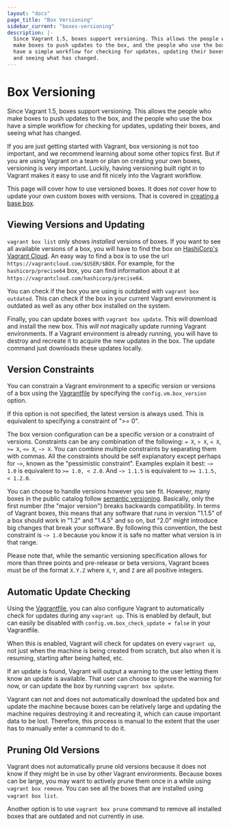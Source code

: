 ```yaml
---
layout: "docs"
page_title: "Box Versioning"
sidebar_current: "boxes-versioning"
description: |-
  Since Vagrant 1.5, boxes support versioning. This allows the people who
  make boxes to push updates to the box, and the people who use the box
  have a simple workflow for checking for updates, updating their boxes,
  and seeing what has changed.
---
```


# Box Versioning

Since Vagrant 1.5, boxes support versioning. This allows the people who
make boxes to push updates to the box, and the people who use the box
have a simple workflow for checking for updates, updating their boxes,
and seeing what has changed.

If you are just getting started with Vagrant, box versioning is not too
important, and we recommend learning about some other topics first. But
if you are using Vagrant on a team or plan on creating your own boxes,
versioning is very important. Luckily, having versioning built right in
to Vagrant makes it easy to use and fit nicely into the Vagrant workflow.

This page will cover how to use versioned boxes. It does _not_ cover how
to update your own custom boxes with versions. That is covered in
[creating a base box](/docs/boxes/base.html).

## Viewing Versions and Updating

`vagrant box list` only shows _installed_ versions of boxes. If you want
to see all available versions of a box, you will have to find the box
on [HashiCorp's Vagrant Cloud](/docs/vagrant-cloud). An easy way to find a box
is to use the url `https://vagrantcloud.com/$USER/$BOX`. For example, for
the `hashicorp/precise64` box, you can find information about it at
`https://vagrantcloud.com/hashicorp/precise64`.

You can check if the box you are using is outdated with `vagrant box outdated`.
This can check if the box in your current Vagrant environment is outdated
as well as any other box installed on the system.

Finally, you can update boxes with `vagrant box update`. This will download
and install the new box. This _will not_ magically update running Vagrant
environments. If a Vagrant environment is already running, you will have to
destroy and recreate it to acquire the new updates in the box. The update
command just downloads these updates locally.

## Version Constraints

You can constrain a Vagrant environment to a specific version or versions
of a box using the [Vagrantfile](/docs/vagrantfile/) by specifying
the `config.vm.box_version` option.

If this option is not specified, the latest version is always used. This is
equivalent to specifying a constraint of ">= 0".

The box version configuration can be a specific version or a constraint of
versions. Constraints can be any combination of the following:
`= X`, `> X`, `< X`, `>= X`, `<= X`, `~> X`. You can combine multiple
constraints by separating them with commas. All the constraints should be
self explanatory except perhaps for `~>`, known as the "pessimistic constraint".
Examples explain it best: `~> 1.0` is equivalent to `>= 1.0, < 2.0`. And
`~> 1.1.5` is equivalent to `>= 1.1.5, < 1.2.0`.

You can choose to handle versions however you see fit. However, many boxes
in the public catalog follow [semantic versioning](http://semver.org/).
Basically, only the first number (the "major version") breaks backwards
compatibility. In terms of Vagrant boxes, this means that any software that
runs in version "1.1.5" of a box should work in "1.2" and "1.4.5" and so on,
but "2.0" might introduce big changes that break your software. By following
this convention, the best constraint is `~> 1.0` because you know it is safe
no matter what version is in that range.

Please note that, while the semantic versioning specification allows for
more than three points and pre-release or beta versions, Vagrant boxes must be
of the format `X.Y.Z` where `X`, `Y`, and `Z` are all positive integers.

## Automatic Update Checking

Using the [Vagrantfile](/docs/vagrantfile/), you can also configure
Vagrant to automatically check for updates during any `vagrant up`. This is
enabled by default, but can easily be disabled with
`config.vm.box_check_update = false` in your Vagrantfile.

When this is enabled, Vagrant will check for updates on every `vagrant up`,
not just when the machine is being created from scratch, but also when it
is resuming, starting after being halted, etc.

If an update is found, Vagrant will output a warning to the user letting
them know an update is available. That user can choose to ignore the warning
for now, or can update the box by running `vagrant box update`.

Vagrant can not and does not automatically download the updated box and
update the machine because boxes can be relatively large and updating the
machine requires destroying it and recreating it, which can cause important
data to be lost. Therefore, this process is manual to the extent that the
user has to manually enter a command to do it.

## Pruning Old Versions

Vagrant does not automatically prune old versions because it does not know
if they might be in use by other Vagrant environments. Because boxes can
be large, you may want to actively prune them once in a while using
`vagrant box remove`. You can see all the boxes that are installed
using `vagrant box list`.

Another option is to use `vagrant box prune` command to remove all installed boxes that are outdated and not currently in use.
